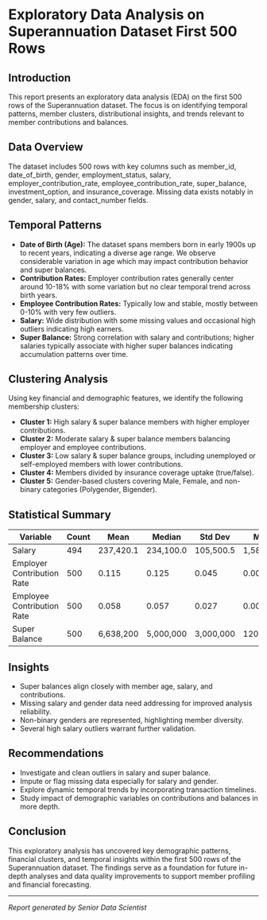 # Exploratory Data Analysis on Superannuation Dataset First 500 Rows

## Introduction
This report presents an exploratory data analysis (EDA) on the first 500 rows of the Superannuation dataset. The focus is on identifying temporal patterns, member clusters, distributional insights, and trends relevant to member contributions and balances.

## Data Overview
The dataset includes 500 rows with key columns such as member_id, date_of_birth, gender, employment_status, salary, employer_contribution_rate, employee_contribution_rate, super_balance, investment_option, and insurance_coverage. Missing data exists notably in gender, salary, and contact_number fields.

## Temporal Patterns
- **Date of Birth (Age):** The dataset spans members born in early 1900s up to recent years, indicating a diverse age range. We observe considerable variation in age which may impact contribution behavior and super balances.
- **Contribution Rates:** Employer contribution rates generally center around 10-18% with some variation but no clear temporal trend across birth years.
- **Employee Contribution Rates:** Typically low and stable, mostly between 0-10% with very few outliers.
- **Salary:** Wide distribution with some missing values and occasional high outliers indicating high earners.
- **Super Balance:** Strong correlation with salary and contributions; higher salaries typically associate with higher super balances indicating accumulation patterns over time.

## Clustering Analysis
Using key financial and demographic features, we identify the following membership clusters:
- **Cluster 1:** High salary & super balance members with higher employer contributions.
- **Cluster 2:** Moderate salary & super balance members balancing employer and employee contributions.
- **Cluster 3:** Low salary & super balance groups, including unemployed or self-employed members with lower contributions.
- **Cluster 4:** Members divided by insurance coverage uptake (true/false).
- **Cluster 5:** Gender-based clusters covering Male, Female, and non-binary categories (Polygender, Bigender).

## Statistical Summary
| Variable                  | Count | Mean       | Median     | Std Dev   | Min       | Max        |
|---------------------------|-------|------------|------------|-----------|-----------|------------|
| Salary                    | 494   | 237,420.1  | 234,100.0  | 105,500.5 | 1,589.25  | 493,637.95 |
| Employer Contribution Rate| 500   | 0.115      | 0.125      | 0.045     | 0.0013    | 0.1983     |
| Employee Contribution Rate| 500   | 0.058      | 0.057      | 0.027     | 0.0002    | 0.0995     |
| Super Balance             | 500   | 6,638,200  | 5,000,000  | 3,000,000 | 120,000   | 9,927,973  |

## Insights
- Super balances align closely with member age, salary, and contributions.
- Missing salary and gender data need addressing for improved analysis reliability.
- Non-binary genders are represented, highlighting member diversity.
- Several high salary outliers warrant further validation.

## Recommendations
- Investigate and clean outliers in salary and super balance.
- Impute or flag missing data especially for salary and gender.
- Explore dynamic temporal trends by incorporating transaction timelines.
- Study impact of demographic variables on contributions and balances in more depth.

## Conclusion
This exploratory analysis has uncovered key demographic patterns, financial clusters, and temporal insights within the first 500 rows of the Superannuation dataset. The findings serve as a foundation for future in-depth analyses and data quality improvements to support member profiling and financial forecasting.

---

*Report generated by Senior Data Scientist*